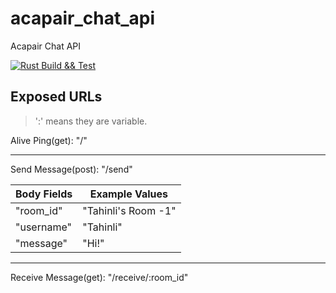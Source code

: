 # acapair_chat_api
Acapair Chat API

[![Rust Build && Test](https://github.com/Acapair/acapair_chat_api/actions/workflows/rust.yml/badge.svg)](https://github.com/Acapair/acapair_chat_api/actions/workflows/rust.yml)


## Exposed URLs
> ':' means they are variable.

Alive Ping(get): "/"

---

Send Message(post): "/send"

| Body Fields    | Example Values |
| -------- | ------- |
| "room_id"  | "Tahinli's Room -1"    |
| "username" | "Tahinli"     |
| "message"    | "Hi!"    |

---

Receive Message(get): "/receive/:room_id"